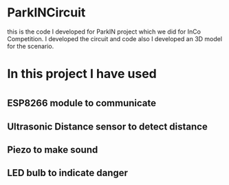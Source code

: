 # ParkINCircuit
this is the code I developed for ParkIN project which we did for InCo Competition. I developed the circuit and code
also I developed an 3D model for the scenario.
#
#
# In this project I have used 
#
## ESP8266 module to communicate
## Ultrasonic Distance sensor to detect distance
## Piezo to make sound
## LED bulb to indicate danger




